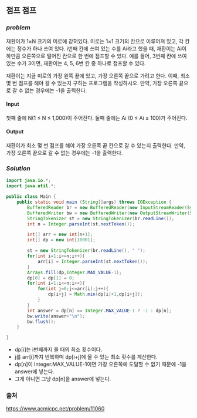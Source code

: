 ## **점프 점프**


### ***problem***
재환이가 1×N 크기의 미로에 갇혀있다. 미로는 1×1 크기의 칸으로 이루어져 있고, 각 칸에는 정수가 하나 쓰여 있다. i번째 칸에 쓰여 있는 수를 Ai라고 했을 때, 재환이는 Ai이하만큼 오른쪽으로 떨어진 칸으로 한 번에 점프할 수 있다. 예를 들어, 3번째 칸에 쓰여 있는 수가 3이면, 재환이는 4, 5, 6번 칸 중 하나로 점프할 수 있다.

재환이는 지금 미로의 가장 왼쪽 끝에 있고, 가장 오른쪽 끝으로 가려고 한다. 이때, 최소 몇 번 점프를 해야 갈 수 있는지 구하는 프로그램을 작성하시오. 만약, 가장 오른쪽 끝으로 갈 수 없는 경우에는 -1을 출력한다.
#### **Input**
첫째 줄에 N(1 ≤ N ≤ 1,000)이 주어진다. 둘째 줄에는 Ai (0 ≤ Ai ≤ 100)가 주어진다.

#### **Output**
재환이가 최소 몇 번 점프를 해야 가장 오른쪽 끝 칸으로 갈 수 있는지 출력한다. 만약, 가장 오른쪽 끝으로 갈 수 없는 경우에는 -1을 출력한다.


### ***Solution***
``` java
import java.io.*;
import java.util.*;

public class Main {
    public static void main (String[]args) throws IOException {
        BufferedReader br = new BufferedReader(new InputStreamReader(System.in));
        BufferedWriter bw = new BufferedWriter(new OutputStreamWriter(System.out));
        StringTokenizer st = new StringTokenizer(br.readLine());
        int n = Integer.parseInt(st.nextToken());

        int[] arr = new int[n+1];
        int[] dp = new int[10001];

        st = new StringTokenizer(br.readLine(), " ");
        for(int i=1;i<=n;i++){
            arr[i] = Integer.parseInt(st.nextToken());
        }
        Arrays.fill(dp,Integer.MAX_VALUE-1);
        dp[0] = dp[1] = 0;
        for(int i=1;i<=n;i++){
            for(int j=0;j<=arr[i];j++){
                dp[i+j] = Math.min(dp[i]+1,dp[i+j]);
            }
        }
        int answer = dp[n] == Integer.MAX_VALUE-1 ? -1 : dp[n];
        bw.write(answer+"\n");
        bw.flush();
    }

}
```
- dp[i]는 i번째까지 올 때의 최소 횟수이다.
- j를 arr[i]까지 반복하며 dp[i+j]에 올 수 있는 최소 횟수를 계산한다.
- dp[n]이 Integer.MAX_VALUE-1이면 가장 오른쪽에 도달할 수 없기 때문에 -1을 answer에 넣는다.
- 그게 아니면 그냥 dp[n]을 answer에 넣는다.

### 출처
https://www.acmicpc.net/problem/11060